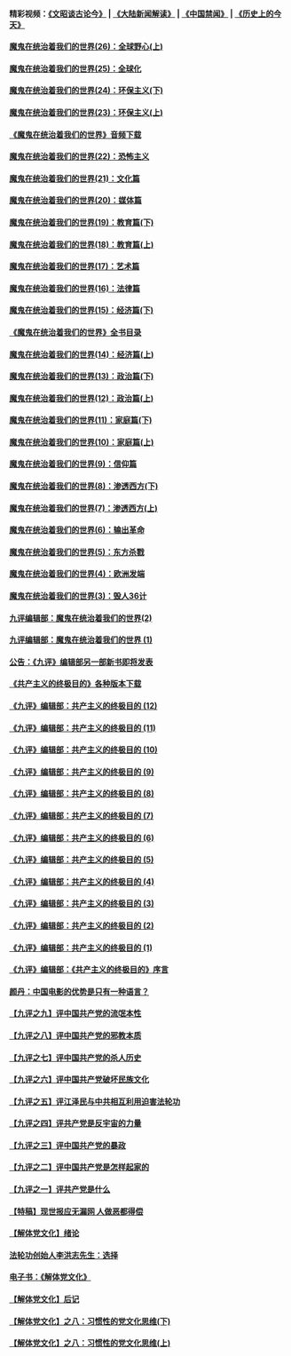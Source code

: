 #### 精彩视频：[《文昭谈古论今》](https://github.com/gfw-breaker/wenzhao/blob/master/README.md?t=12210331) | [《大陆新闻解读》](https://github.com/gfw-breaker/ntdtv-comedy/blob/master/README.md?t=12210331) | [《中国禁闻》](https://github.com/gfw-breaker/ntdtv-news/blob/master/README.md?t=12210331) | [《历史上的今天》](https://github.com/gfw-breaker/today-in-history/blob/master/README.md?t=12210331) 

#### [魔鬼在统治着我们的世界(26)：全球野心(上)](../pages/nsc422/n10900318.md?t=12210331) 

#### [魔鬼在统治着我们的世界(25)：全球化](../pages/nsc422/n10788205.md?t=12210331) 

#### [魔鬼在统治着我们的世界(24)：环保主义(下)](../pages/nsc422/n10695307.md?t=12210331) 

#### [魔鬼在统治着我们的世界(23)：环保主义(上)](../pages/nsc422/n10688613.md?t=12210331) 

#### [《魔鬼在统治着我们的世界》音频下载](../pages/nsc422/n10635553.md?t=12210331) 

#### [魔鬼在统治着我们的世界(22)：恐怖主义](../pages/nsc422/n10614727.md?t=12210331) 

#### [魔鬼在统治着我们的世界(21)：文化篇](../pages/nsc422/n10597706.md?t=12210331) 

#### [魔鬼在统治着我们的世界(20)：媒体篇](../pages/nsc422/n10586579.md?t=12210331) 

#### [魔鬼在统治着我们的世界(19)：教育篇(下)](../pages/nsc422/n10564808.md?t=12210331) 

#### [魔鬼在统治着我们的世界(18)：教育篇(上)](../pages/nsc422/n10526970.md?t=12210331) 

#### [魔鬼在统治着我们的世界(17)：艺术篇](../pages/nsc422/n10499093.md?t=12210331) 

#### [魔鬼在统治着我们的世界(16)：法律篇](../pages/nsc422/n10485969.md?t=12210331) 

#### [魔鬼在统治着我们的世界(15)：经济篇(下)](../pages/nsc422/n10469975.md?t=12210331) 

#### [《魔鬼在统治着我们的世界》全书目录](../pages/nsc422/n10464261.md?t=12210331) 

#### [魔鬼在统治着我们的世界(14)：经济篇(上)](../pages/nsc422/n10457370.md?t=12210331) 

#### [魔鬼在统治着我们的世界(13)：政治篇(下)](../pages/nsc422/n10448270.md?t=12210331) 

#### [魔鬼在统治着我们的世界(12)：政治篇(上)](../pages/nsc422/n10444576.md?t=12210331) 

#### [魔鬼在统治着我们的世界(11)：家庭篇(下)](../pages/nsc422/n10440961.md?t=12210331) 

#### [魔鬼在统治着我们的世界(10)：家庭篇(上)](../pages/nsc422/n10435448.md?t=12210331) 

#### [魔鬼在统治着我们的世界(9)：信仰篇](../pages/nsc422/n10432159.md?t=12210331) 

#### [魔鬼在统治着我们的世界(8)：渗透西方(下)](../pages/nsc422/n10429603.md?t=12210331) 

#### [魔鬼在统治着我们的世界(7)：渗透西方(上)](../pages/nsc422/n10426013.md?t=12210331) 

#### [魔鬼在统治着我们的世界(6)：输出革命](../pages/nsc422/n10421536.md?t=12210331) 

#### [魔鬼在统治着我们的世界(5)：东方杀戮](../pages/nsc422/n10417707.md?t=12210331) 

#### [魔鬼在统治着我们的世界(4)：欧洲发端](../pages/nsc422/n10414890.md?t=12210331) 

#### [魔鬼在统治着我们的世界(3)：毁人36计](../pages/nsc422/n10411583.md?t=12210331) 

#### [九评编辑部：魔鬼在统治着我们的世界(2)](../pages/nsc422/n10410036.md?t=12210331) 

#### [九评编辑部：魔鬼在统治着我们的世界 (1)](../pages/nsc422/n10406825.md?t=12210331) 

#### [公告：《九评》编辑部另一部新书即将发表](../pages/nsc422/n10405104.md?t=12210331) 

#### [《共产主义的终极目的》各种版本下载](../pages/nsc422/n10022138.md?t=12210331) 

#### [《九评》编辑部：共产主义的终极目的 (12)](../pages/nsc422/n9933272.md?t=12210331) 

#### [《九评》编辑部：共产主义的终极目的 (11)](../pages/nsc422/n9924973.md?t=12210331) 

#### [《九评》编辑部：共产主义的终极目的 (10)](../pages/nsc422/n9920883.md?t=12210331) 

#### [《九评》编辑部：共产主义的终极目的 (9)](../pages/nsc422/n9916363.md?t=12210331) 

#### [《九评》编辑部：共产主义的终极目的 (8)](../pages/nsc422/n9912488.md?t=12210331) 

#### [《九评》编辑部：共产主义的终极目的 (7)](../pages/nsc422/n9901176.md?t=12210331) 

#### [《九评》编辑部：共产主义的终极目的 (6)](../pages/nsc422/n9899359.md?t=12210331) 

#### [《九评》编辑部：共产主义的终极目的 (5)](../pages/nsc422/n9893174.md?t=12210331) 

#### [《九评》编辑部：共产主义的终极目的 (4)](../pages/nsc422/n9891246.md?t=12210331) 

#### [《九评》编辑部：共产主义的终极目的 (3)](../pages/nsc422/n9879879.md?t=12210331) 

#### [《九评》编辑部：共产主义的终极目的 (2)](../pages/nsc422/n9876205.md?t=12210331) 

#### [《九评》编辑部：共产主义的终极目的 (1)](../pages/nsc422/n9865857.md?t=12210331) 

#### [《九评》编辑部：《共产主义的终极目的》序言](../pages/nsc422/n9862666.md?t=12210331) 

#### [颜丹：中国电影的优势是只有一种语言？](../pages/nsc422/n9583062.md?t=12210331) 

#### [【九评之九】评中国共产党的流氓本性](../pages/nsc422/n737542.md?t=12210331) 

#### [【九评之八】评中国共产党的邪教本质](../pages/nsc422/n735942.md?t=12210331) 

#### [【九评之七】评中国共产党的杀人历史](../pages/nsc422/n733806.md?t=12210331) 

#### [【九评之六】评中国共产党破坏民族文化](../pages/nsc422/n731667.md?t=12210331) 

#### [【九评之五】评江泽民与中共相互利用迫害法轮功](../pages/nsc422/n730058.md?t=12210331) 

#### [【九评之四】评共产党是反宇宙的力量](../pages/nsc422/n727814.md?t=12210331) 

#### [【九评之三】评中国共产党的暴政](../pages/nsc422/n725597.md?t=12210331) 

#### [【九评之二】评中国共产党是怎样起家的](../pages/nsc422/n723946.md?t=12210331) 

#### [【九评之一】评共产党是什么](../pages/nsc422/n722529.md?t=12210331) 

#### [【特稿】现世报应无漏网 人做恶都得偿](../pages/nsc422/n4215167.md?t=12210331) 

#### [【解体党文化】绪论](../pages/nsc422/n1449356.md?t=12210331) 

#### [法轮功创始人李洪志先生：选择](../pages/nsc422/n3580738.md?t=12210331) 

#### [电子书：《解体党文化》](../pages/nsc422/n1573484.md?t=12210331) 

#### [【解体党文化】后记](../pages/nsc422/n1531999.md?t=12210331) 

#### [【解体党文化】之八：习惯性的党文化思维(下)](../pages/nsc422/n1526477.md?t=12210331) 

#### [【解体党文化】之八：习惯性的党文化思维(上)](../pages/nsc422/n1520631.md?t=12210331) 

